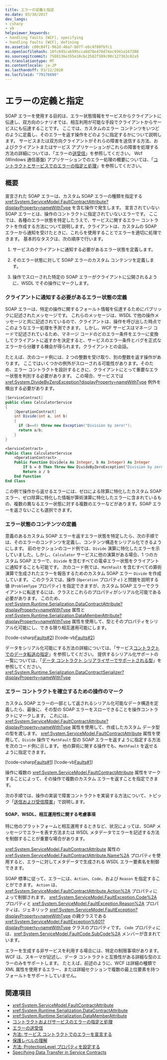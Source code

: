 ```yaml
---
title: エラーの定義と指定
ms.date: 03/30/2017
dev_langs:
- csharp
- vb
helpviewer_keywords:
- handling faults [WCF], specifying
- handling faults [WCF], defining
ms.assetid: c00c84f1-962d-46a7-b07f-ebc4f80fbfc1
ms.openlocfilehash: 10fc045cab995cca8d78e470d74ec9341e167308
ms.sourcegitcommit: 7588136e355e10cbc2582f389c90c127363c02a5
ms.translationtype: MT
ms.contentlocale: ja-JP
ms.lasthandoff: 03/12/2020
ms.locfileid: "79176696"
---
```

# <a name="defining-and-specifying-faults"></a>エラーの定義と指定
SOAP エラーを使用する目的は、エラー状態情報をサービスからクライアントに伝達し、双方向のシナリオでは、相互利用が可能な手段でクライアントからサービスにも伝達することです。 ここでは、カスタムのエラー コンテンツをいつどのように定義し、そのエラーを返す操作をどのように指定するかについて説明します。 サービスまたは双方向クライアントがそれらの障害を送信する方法、およびクライアントまたはサービス アプリケーションがこれらの障害を処理する方法の詳細については、「エラーの[送受信](sending-and-receiving-faults.md)」を参照してください。 Wcf (Windows 通信基盤) アプリケーションでのエラー処理の概要については、「[コントラクトとサービスでのエラーの指定と処理](specifying-and-handling-faults-in-contracts-and-services.md)」を参照してください。  
  
## <a name="overview"></a>概要  
 宣言された SOAP エラーは、カスタム SOAP エラーの種類を指定する <xref:System.ServiceModel.FaultContractAttribute?displayProperty=nameWithType> を含む操作で発生します。 宣言されていない SOAP エラーとは、操作のコントラクトに指定されていないエラーです。 ここでは、各種のエラー状態を特定したうえで、サービスに関するエラー コントラクトを作成する方法について説明します。クライアントは、カスタムの SOAP エラーから通知を受けたときに、これらを使用することでエラーを適切に処理できます。 基本的なタスクは、次の順序で行います。  
  
1. サービスのクライアントに通知する必要があるエラー状態を定義します。  
  
2. そのエラー状態に対して SOAP エラーのカスタム コンテンツを定義します。  
  
3. 操作でスローされた特定の SOAP エラーがクライアントに公開されるように、WSDL でその操作にマークします。  
  
### <a name="defining-error-conditions-that-clients-should-know-about"></a>クライアントに通知する必要があるエラー状態の定義  
 SOAP エラーは、特定の操作に関するフォールト情報を伝達するためにパブリックに記述されたメッセージです。 これらのメッセージは、WSDL で他の操作メッセージと共に記述されているので、クライアントは、操作を呼び出した時点でこのようなエラー処理を予測できます。 しかし、WCF サービスはマネージ コードで記述されているため、マネージ コードのどのエラー条件をエラーに変換してクライアントに返すかを決定すると、サービスのエラー条件とバグを正式なエラーから分離する機会が得られます。クライアントとの会話。  
  
 たとえば、次のコード例には、2 つの整数を受け取り、別の整数を返す操作があります。 ここではいくつかの例外がスローされる可能性があります。そのため、エラー コントラクトを設計するときに、クライアントにとって重要なエラー状態を判別する必要があります。 この場合、サービスでは <xref:System.DivideByZeroException?displayProperty=nameWithType> 例外を検出する必要があります。  
  
```csharp  
[ServiceContract]  
public class CalculatorService  
{  
    [OperationContract]
    int Divide(int a, int b)  
    {  
      if (b==0) throw new Exception("Division by zero!");  
      return a/b;  
    }  
}  
```  
  
```vb
<ServiceContract> _
Public Class CalculatorService
    <OperationContract> _
    Public Function Divide(a As Integer, b As Integer) As Integer
        If b = 0 Then Throw New DivideByZeroException("Division by zero!")
        Return a / b
    End Function
End Class
```
  
 この例で操作から返せるエラーには、ゼロによる除算に特化したカスタム SOAP エラー、ゼロ除算に特化した情報が算術演算に特化したエラーに含まれているもの、複数の異なるエラー状態に対する複数のエラーなどがあります。SOAP エラーを返さないことも選択できます。  
  
### <a name="define-the-content-of-error-conditions"></a>エラー状態のコンテンツの定義  
 意義のあるカスタム SOAP エラーを返すエラー状態を特定したら、次の手順では、そのエラーのコンテンツを定義し、コンテンツ構造をシリアル化できるようにします。 前のセクションのコード例では、`Divide` 演算に特化したエラーを示していました。しかし、`Calculator` サービスに他の演算がある場合、1 つのカスタム SOAP エラーで、`Divide` を含むすべての電卓エラー状態をクライアントに通知することも可能です。 次のコード例では、`MathFault` を含むすべての算術演算で生成されたエラーを報告するためのカスタム SOAP エラー `Divide` を作成しています。 このクラスでは、操作 (`Operation` プロパティ) と問題を説明する値 (`ProblemType` プロパティ) を指定できますが、カスタム SOAP エラーでクライアントに転送するには、クラスとこれらのプロパティがシリアル化可能である必要があります。 このため、<xref:System.Runtime.Serialization.DataContractAttribute?displayProperty=nameWithType> 属性と <xref:System.Runtime.Serialization.DataMemberAttribute?displayProperty=nameWithType> 属性を使用して、型とそのプロパティをシリアル化可能にし、できる限り相互運用可能にします。  
  
 [!code-csharp[Faults#2](../../../samples/snippets/csharp/VS_Snippets_CFX/faults/cs/service.cs#2)]
 [!code-vb[Faults#2](../../../samples/snippets/visualbasic/VS_Snippets_CFX/faults/vb/service.vb#2)]  
  
 データをシリアル化可能にする方法の詳細については、「サービス[コントラクトでのデータ転送の指定](./feature-details/specifying-data-transfer-in-service-contracts.md)」を参照してください。 提供するシリアル化サポートの一覧については、「[データ コントラクト シリアライザーでサポートされる型](./feature-details/types-supported-by-the-data-contract-serializer.md)」を参照してください。 <xref:System.Runtime.Serialization.DataContractSerializer?displayProperty=nameWithType>  
  
### <a name="mark-operations-to-establish-the-fault-contract"></a>エラー コントラクトを確立するための操作のマーク  
 カスタム SOAP エラーの一部として返されるシリアル化可能なデータ構造を定義したら、最後に、その型の SOAP エラーをスローできることを操作コントラクトにマークします。 これには、<xref:System.ServiceModel.FaultContractAttribute?displayProperty=nameWithType> 属性を使用して、作成したカスタム データ型の型を渡します。 <xref:System.ServiceModel.FaultContractAttribute> 属性を使用して、`Divide` 操作で `MathFault` 型の SOAP エラーを返すように指定する方法を次のコード例に示します。 他の算術に関する操作でも、`MathFault` を返せるように指定できます。  
  
 [!code-csharp[Faults#1](../../../samples/snippets/csharp/VS_Snippets_CFX/faults/cs/service.cs#1)]
 [!code-vb[Faults#1](../../../samples/snippets/visualbasic/VS_Snippets_CFX/faults/vb/service.vb#1)]  
  
 操作に複数の <xref:System.ServiceModel.FaultContractAttribute> 属性をマークすることによって、その操作で複数のカスタム エラーを返すことを指定できます。  
  
 次の手順では、操作の実装で障害コントラクトを実装する方法について、トピック「[送信および受信障害](sending-and-receiving-faults.md)」で説明します。  
  
#### <a name="soap-wsdl-and-interoperability-considerations"></a>SOAP、WSDL、相互運用性に関する考慮事項  
 特に他のプラットフォームと相互運用するときなど、状況によっては、SOAP メッセージでエラーを表す方法または WSDL メタデータでエラーを記述する方法を制御することが重要な場合があります。  
  
 <xref:System.ServiceModel.FaultContractAttribute> 属性の <xref:System.ServiceModel.FaultContractAttribute.Name%2A> プロパティを使用すると、エラーに対してメタデータで生成される WSDL エラー要素名を制御できます。  
  
 SOAP 標準に従って、エラーには、`Action`、`Code`、および `Reason` を指定することができます。 `Action` は、<xref:System.ServiceModel.FaultContractAttribute.Action%2A> プロパティによって制御されます。 <xref:System.ServiceModel.FaultException.Code%2A> プロパティと <xref:System.ServiceModel.FaultException.Reason%2A> プロパティは、ジェネリック <xref:System.ServiceModel.FaultException?displayProperty=nameWithType> の親クラスである <xref:System.ServiceModel.FaultException%601?displayProperty=nameWithType> クラスのプロパティです。 `Code` プロパティには、<xref:System.ServiceModel.FaultCode.SubCode%2A> メンバーが含まれています。  
  
 エラーを生成する非サービスを利用する場合には、特定の制限事項があります。 WCF は、スキーマが記述し、データ コントラクトと互換性がある詳細な型のエラーのみをサポートします。 たとえば、前述のように、WCF は詳細の種類で XML 属性を使用するエラー、または詳細セクションで複数の最上位要素を持つフォールトをサポートしていません。  
  
## <a name="see-also"></a>関連項目

- <xref:System.ServiceModel.FaultContractAttribute>
- <xref:System.Runtime.Serialization.DataContractAttribute>
- <xref:System.Runtime.Serialization.DataMemberAttribute>
- [コントラクトおよびサービスのエラーの指定と処理](specifying-and-handling-faults-in-contracts-and-services.md)
- [エラーの送受信](sending-and-receiving-faults.md)
- [方法: サービス コントラクトでのエラーを宣言する](how-to-declare-faults-in-service-contracts.md)
- [保護レベルの理解](understanding-protection-level.md)
- [方法: ProtectionLevel プロパティを設定する](how-to-set-the-protectionlevel-property.md)
- [Specifying Data Transfer in Service Contracts](./feature-details/specifying-data-transfer-in-service-contracts.md)
